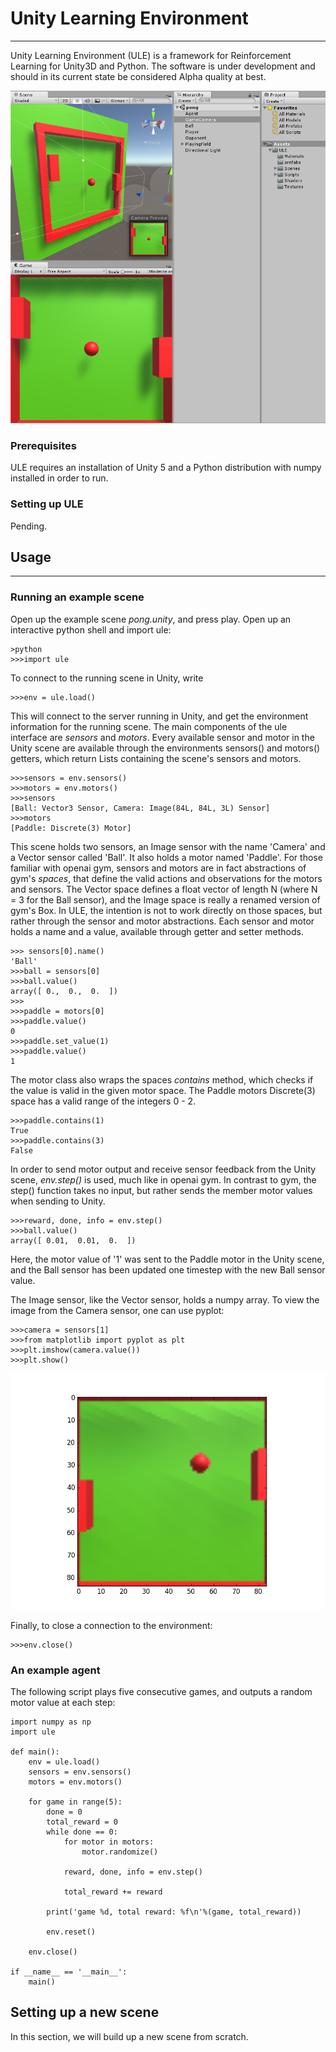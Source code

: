 # Unity Learning Environment
--------------------------------

Unity Learning Environment (ULE) is a framework for Reinforcement Learning for Unity3D and Python.
The software is under development and should in its current state be considered Alpha quality at best.

![alt tag](https://raw.githubusercontent.com/badgeir/ule/master/pong.png)

### Prerequisites
ULE requires an installation of Unity 5 and a Python distribution with numpy installed in order to run.

### Setting up ULE

Pending.

## Usage
----------------
### Running an example scene
Open up the example scene *pong.unity*, and press play.
Open up an interactive python shell and import ule:

	>python
	>>>import ule

To connect to the running scene in Unity, write
	
	>>>env = ule.load()

This will connect to the server running in Unity, and get the environment information for the running scene.
The main components of the ule interface are *sensors* and *motors*. Every available sensor and motor in the
Unity scene are available through the environments sensors() and motors() getters, which return Lists containing
the scene's sensors and motors.

	>>>sensors = env.sensors()
	>>>motors = env.motors()
	>>>sensors
	[Ball: Vector3 Sensor, Camera: Image(84L, 84L, 3L) Sensor]
	>>>motors
	[Paddle: Discrete(3) Motor]

This scene holds two sensors, an Image sensor with the name 'Camera' and a Vector sensor called 'Ball'. It also holds a motor named 'Paddle'. For those familiar with openai gym, sensors and motors are in fact abstractions of gym's *spaces*, that define the valid actions and observations for the motors and sensors. The Vector space defines a float vector of length N (where N = 3 for the Ball sensor), and the Image space is really a renamed version of gym's Box. In ULE, the intention is not to work directly on those spaces, but rather through the sensor and motor abstractions. Each sensor and motor holds a name and a value, available through getter and setter methods.
	
	>>> sensors[0].name()
	'Ball'
	>>>ball = sensors[0]
	>>>ball.value()
	array([ 0.,  0.,  0.  ])
	>>>
	>>>paddle = motors[0]
	>>>paddle.value()
	0
	>>>paddle.set_value(1)
	>>>paddle.value()
	1

The motor class also wraps the spaces *contains* method, which checks if the value is valid in the given motor space. The Paddle motors Discrete(3) space has a valid range of the integers 0 - 2.

	>>>paddle.contains(1)
	True
	>>>paddle.contains(3)
	False

In order to send motor output and receive sensor feedback from the Unity scene,
*env.step()* is used, much like in openai gym. In contrast to gym, the step() function takes no input, but rather
sends the member motor values when sending to Unity.

	>>>reward, done, info = env.step()
	>>>ball.value()
	array([ 0.01,  0.01,  0.  ])

Here, the motor value of '1' was sent to the Paddle motor in the Unity scene, and the Ball sensor has been updated one timestep with the new Ball sensor value.

The Image sensor, like the Vector sensor, holds a numpy array. To view the image from the Camera sensor, one can use pyplot:
	
	>>>camera = sensors[1]
	>>>from matplotlib import pyplot as plt
	>>>plt.imshow(camera.value())
	>>>plt.show()

![alt tag](https://raw.githubusercontent.com/badgeir/ule/master/imshow.png)

Finally, to close a connection to the environment:

	>>>env.close()

### An example agent

The following script plays five consecutive games, and outputs a random motor value at each step:

	import numpy as np
	import ule
	
	def main():
	    env = ule.load()
	    sensors = env.sensors()
	    motors = env.motors()
	
	    for game in range(5):
	        done = 0
	        total_reward = 0
	        while done == 0:
	            for motor in motors:
	                motor.randomize()
	
	            reward, done, info = env.step()
	            
	            total_reward += reward
	
	        print('game %d, total reward: %f\n'%(game, total_reward))
	        
	        env.reset()
	
	    env.close()
	
	if __name__ == '__main__':
	    main()
	

## Setting up a new scene

In this section, we will build up a new scene from scratch.
